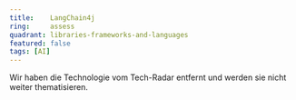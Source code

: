 ```yaml
---
title:    LangChain4j
ring:     assess
quadrant: libraries-frameworks-and-languages
featured: false
tags: [AI]
---
```


Wir haben die Technologie vom Tech-Radar entfernt und werden sie nicht weiter thematisieren.

